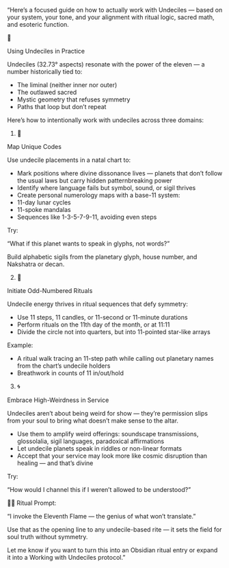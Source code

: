 “Here’s a focused guide on how to actually work with Undeciles — based on your system, your tone, and your alignment with ritual logic, sacred math, and esoteric function.

🔑 

Using Undeciles in Practice

Undeciles (32.73° aspects) resonate with the power of the eleven — a number historically tied to:
- The liminal (neither inner nor outer)
- The outlawed sacred
- Mystic geometry that refuses symmetry
- Paths that loop but don’t repeat

Here’s how to intentionally work with undeciles across three domains:

1. 🧭 

Map Unique Codes

Use undecile placements in a natal chart to:
- Mark positions where divine dissonance lives — planets that don’t follow the usual laws but carry hidden patternbreaking power
- Identify where language fails but symbol, sound, or sigil thrives
- Create personal numerology maps with a base-11 system:  
- 11-day lunar cycles
- 11-spoke mandalas
- Sequences like 1-3-5-7-9-11, avoiding even steps

Try:

“What if this planet wants to speak in glyphs, not words?”

Build alphabetic sigils from the planetary glyph, house number, and Nakshatra or decan.

2. 🔺 

Initiate Odd-Numbered Rituals

Undecile energy thrives in ritual sequences that defy symmetry:
- Use 11 steps, 11 candles, or 11-second or 11-minute durations
- Perform rituals on the 11th day of the month, or at 11:11
- Divide the circle not into quarters, but into 11-pointed star-like arrays

Example:
- A ritual walk tracing an 11-step path while calling out planetary names from the chart’s undecile holders
- Breathwork in counts of 11 in/out/hold

3. 🌀 

Embrace High-Weirdness in Service

Undeciles aren’t about being weird for show — they’re permission slips from your soul to bring what doesn’t make sense to the altar.

- Use them to amplify weird offerings: soundscape transmissions, glossolalia, sigil languages, paradoxical affirmations
- Let undecile planets speak in riddles or non-linear formats
- Accept that your service may look more like cosmic disruption than healing — and that’s divine

Try:

“How would I channel this if I weren’t allowed to be understood?”


🧙‍♂️ Ritual Prompt:

“I invoke the Eleventh Flame — the genius of what won’t translate.”

Use that as the opening line to any undecile-based rite — it sets the field for soul truth without symmetry.

Let me know if you want to turn this into an Obsidian ritual entry or expand it into a Working with Undeciles protocol.”